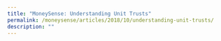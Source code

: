 ```yaml
---
title: "MoneySense: Understanding Unit Trusts"
permalink: /moneysense/articles/2018/10/understanding-unit-trusts/
description: ""
---
```

